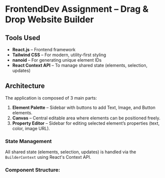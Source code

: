 # FrontendDev Assignment – Drag & Drop Website Builder

##  Tools Used
- **React.js** – Frontend framework
- **Tailwind CSS** – For modern, utility-first styling
- **nanoid** – For generating unique element IDs
- **React Context API** – To manage shared state (elements, selection, updates)

##  Architecture
The application is composed of 3 main parts:
1. **Element Palette** – Sidebar with buttons to add Text, Image, and Button elements.
2. **Canvas** – Central editable area where elements can be positioned freely.
3. **Property Editor** – Sidebar for editing selected element’s properties (text, color, image URL).

### State Management
All shared state (elements, selection, updates) is handled via the `BuilderContext` using React's Context API.

### Component Structure:
